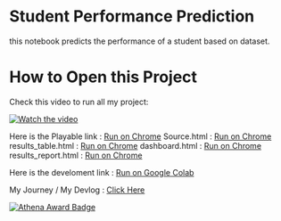 # Student Performance Prediction
this notebook predicts the performance of a student based on dataset.

# How to Open this Project
Check this video to run all my project:

[![Watch the video](https://img.icons8.com/clouds/100/000000/play.png)](https://hc-cdn.hel1.your-objectstorage.com/s/v3/0a6d6bf5b27523387098e6f5131b0f2872a5377d_demo.mp4)

Here is the Playable link : [Run on Chrome](https://lucks-13.github.io/student-performance/Source.html)
Source.html : [Run on Chrome](https://lucks-13.github.io/student-performance/Source.html)
results_table.html : [Run on Chrome](https://lucks-13.github.io/student-performance/results_table.html)
dashboard.html : [Run on Chrome](https://lucks-13.github.io/student-performance/dashboard.html)
results_report.html : [Run on Chrome](https://lucks-13.github.io/student-performance/results_report.html)


Here is the develoment link : [Run on Google Colab](https://colab.research.google.com/github/lucks-13/student-performance/blob/main/code.ipynb)

My Journey / My Devlog : [Click Here](https://summer.hackclub.com/projects/12167)

[![Athena Award Badge](https://img.shields.io/endpoint?url=https%3A%2F%2Faward.athena.hackclub.com%2Fapi%2Fbadge)](https://award.athena.hackclub.com?utm_source=readme)



